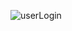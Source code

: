 ![userLogin](https://user-images.githubusercontent.com/46670093/223430512-dc5f0117-1b62-4530-b6d8-cb567cf8abd3.png)
